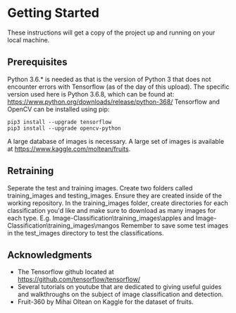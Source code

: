 # Getting Started
These instructions will get a copy of the project up and running on your local machine.

## Prerequisites
Python 3.6.* is needed as that is the version of Python 3 that does not encounter errors with Tensorflow (as of the day of this upload). The specific version used here is Python 3.6.8, which can be found at:
https://www.python.org/downloads/release/python-368/
Tensorflow and OpenCV can be installed using pip:
```
pip3 install --upgrade tensorflow
pip3 install --upgrade opencv-python
```
A large database of images is necessary. A large set of images is available at https://www.kaggle.com/moltean/fruits.

## Retraining
Seperate the test and training images. Create two folders called training_images and testing_images. Ensure they are created inside of the working repository.
In the training_images folder, create directories for each classification you'd like and make sure to download as many images for each type. E.g. Image-Classification\training_images\apples and Image-Classification\training_images\mangos
Remember to save some test images in the test_images directory to test the classifications.



## Acknowledgments
* The Tensorflow github located at https://github.com/tensorflow/tensorflow/
* Several tutorials on youtube that are dedicated to giving useful guides and walkthroughs on the subject of image classification and detection.
* Fruit-360 by Mihai Oltean on Kaggle for the dataset of fruits. 
